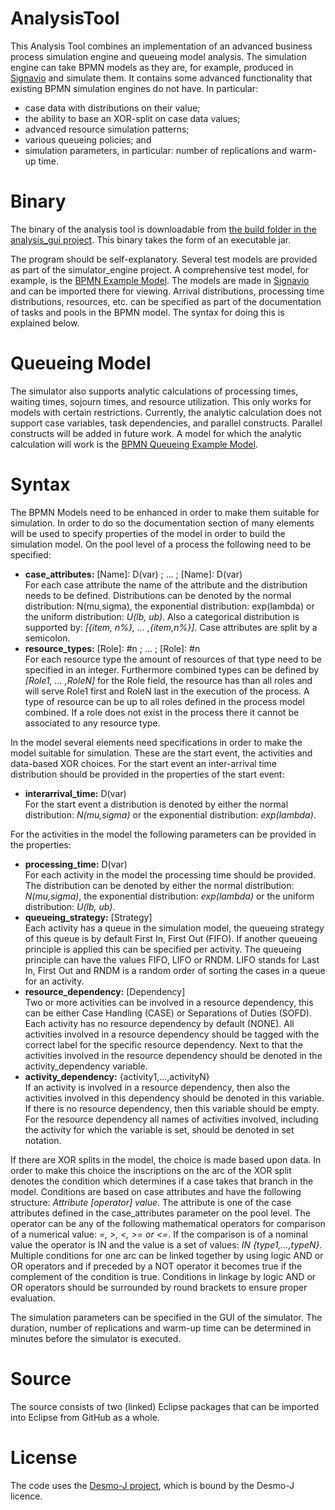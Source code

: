 # AnalysisTool

This Analysis Tool combines an implementation of an advanced business process simulation engine and queueing model analysis. The simulation engine can take BPMN models as they are, for example, produced in [Signavio](https://www.signavio.com/) and simulate them. It contains some advanced functionality that existing BPMN simulation engines do not have. In particular:
* case data with distributions on their value;
* the ability to base an XOR-split on case data values;
* advanced resource simulation patterns;
* various queueing policies; and
* simulation parameters, in particular: number of replications and warm-up time.

# Binary

The binary of the analysis tool is downloadable from [the build folder in the analysis_gui project](https://github.com/spfpeters/analysistool/raw/master/analysis_gui/build/analysistool.jar). This binary takes the form of an executable jar.

The program should be self-explanatory. Several test models are provided as part of the simulator_engine project. A comprehensive test model, for example, is the [BPMN Example Model](https://raw.githubusercontent.com/rmdijkman/simulator/master/simulator_engine/resources/tests/Example%20Process%20BPMN.bpmn). The models are made in [Signavio](https://www.signavio.com/) and can be imported there for viewing. Arrival distributions, processing time distributions, resources, etc. can be specified as part of the documentation of tasks and pools in the BPMN model. The syntax for doing this is explained below.

# Queueing Model

The simulator also supports analytic calculations of processing times, waiting times, sojourn times, and resource utilization. This only works for models with certain restrictions. Currently, the analytic calculation does not support case variables, task dependencies, and parallel constructs. Parallel constructs will be added in future work. A model for which the analytic calculation will work is the [BPMN Queueing Example Model](https://raw.githubusercontent.com/rmdijkman/simulator/master/simulator_engine/resources/tests/queueing/Running%20Example%20Simple.bpmn).

# Syntax

The BPMN Models need to be enhanced in order to make them suitable for simulation. In order to do so the documentation section of many elements will be used to specify properties of the model in order to build the simulation model. On the pool level of a process the following need to be specified:
* **case_attributes:** [Name]: D(var) ; ... ; [Name]: D(var)\
  For each case attribute the name of the attribute and the distribution needs to be defined. Distributions can be denoted by the normal distribution: N(mu,sigma), the exponential distribution: exp(lambda) or the uniform distribution: *U(lb, ub)*. Also a categorical distribution is supported by: *[{item, n%}, ... ,{item,n%}]*. Case attributes are split by a semicolon. 
* **resource_types:** [Role]: #n ; ... ; [Role]: #n\
  For each resource type the amount of resources of that type need to be specified in an integer. Furthermore combined types can be defined by *[Role1, ... ,RoleN]* for the Role field, the resource has than all roles and will serve Role1 first and RoleN last in the execution of the process. A type of resource can be up to all roles defined in the process model combined. If a role does not exist in the process there it cannot be associated to any resource type.

In the model several elements need specifications in order to make the model suitable for simulation. These are the start event, the activities and data-based XOR choices. For the start event an inter-arrival time distribution should be provided in the properties of the start event:
* **interarrival_time:** D(var)\
  For the start event a distribution is denoted by either the normal distribution: *N(mu,sigma)* or the exponential distribution: *exp(lambda)*.

For the activities in the model the following parameters can be provided in the properties:
* **processing_time:** D(var)\
  For each activity in the model the processing time should be provided. The distribution can be denoted by either the normal distribution: *N(mu,sigma)*, the exponential distribution: *exp(lambda)* or the uniform distribution: *U(lb, ub)*.
* **queueing_strategy:** [Strategy]\
  Each activity has a queue in the simulation model, the queueing strategy of this queue is by default First In, First Out (FIFO). If another queueing principle is applied this can be specified per activity. The queueing principle can have the values FIFO, LIFO or RNDM. LIFO stands for Last In, First Out and RNDM is a random order of sorting the cases in a queue for an activity. 
* **resource_dependency:** [Dependency]\
  Two or more activities can be involved in a resource dependency, this can be either Case Handling (CASE) or Separations of Duties (SOFD). Each activity has no resource dependency by default (NONE). All activities involved in a resource dependency should be tagged with the correct label for the specific resource dependency. Next to that the activities involved in the resource dependency should be denoted in the activity_dependency variable. 
* **activity_dependency:** {activity1,...,activityN}\
  If an activity is involved in a resource dependency, then also the activities involved in this dependency should be denoted in this variable. If there is no resource dependency, then this variable should be empty. For the resource dependency all names of activities involved, including the activity for which the variable is set, should be denoted in set notation. 

If there are XOR splits in the model, the choice is made based upon data. In order to make this choice the inscriptions on the arc of the XOR split denotes the condition which determines if a case takes that branch in the model. Conditions are based on case attributes and have the following structure: *Attribute [operator] value*. The attribute is one of the case attributes defined in the case_attributes parameter on the pool level. The operator can be any of the following mathematical operators for comparison of a numerical value: *=, >, <, >= or <=*. If the comparison is of a nominal value the operator is IN and the value is a set of values: *IN {type1,...,typeN}*. Multiple conditions for one arc can be linked together by using logic AND or OR operators and if preceded by a NOT operator it becomes true if the complement of the condition is true. Conditions in linkage by logic AND or OR operators should be surrounded by round brackets to ensure proper evaluation.

The simulation parameters can be specified in the GUI of the simulator. The duration, number of replications and warm-up time can be determined in minutes before the simulator is executed.

# Source

The source consists of two (linked) Eclipse packages that can be imported into Eclipse from GitHub as a whole.

# License

The code uses the [Desmo-J project](http://desmoj.sourceforge.net/), which is bound by the Desmo-J licence.

